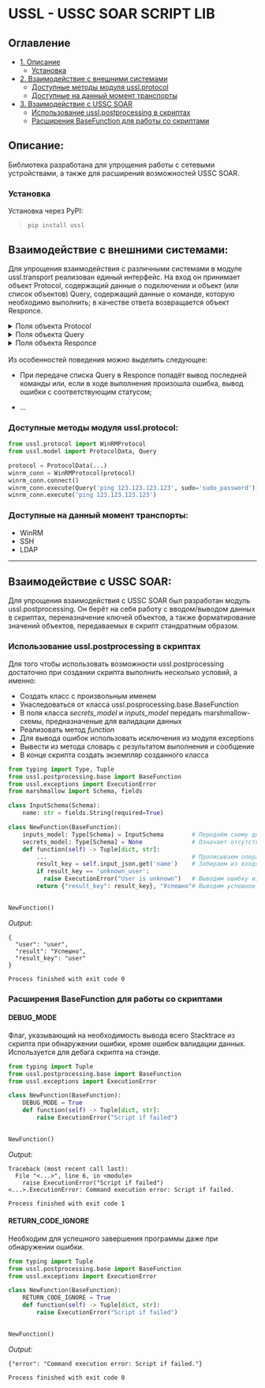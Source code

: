 # USSL - USSC SOAR SCRIPT LIB

<!-- Оглавление -->
## Оглавление
- [1. Описание](#описание)
    - [Установка](#установка)
- [2. Взаимодействие с внешними системами](#взаимодействие-с-внешними-системами)
    - [Доступные методы модуля ussl.protocol](#доступные-методы-модуля-usslprotocol)
    - [Доступные на данный момент транспорты](#доступные-на-данный-момент-транспорты)
- [3. Взаимодействие с USSC SOAR](#взаимодействие-с-ussc-soar)
    - [Использование ussl.postprocessing в скриптах](#использование-usslpostprocessing-в-скриптах)
    - [Расширения BaseFunction для работы со скриптами](#расширения-basefunction-для-работы-со-скриптами)

<!-- /Оглавление -->

<!-- Описание -->
## Описание:

Библиотека разработана для упрощения работы с сетевыми устройствами, а также для расширения возможностей USSC SOAR.

### Установка

Установка через PyPI:
> `pip install ussl`


<!-- /Описание -->


<!-- Взаимодействие с внешними системами -->
## Взаимодействие с внешними системами:
Для упрощения взаимодействия с различными системами в модуле ussl.transport реализован единый интерфейс. На вход он принимает объект Protocol, содержащий данные о подключении и объект (или список объектов) Query, содержащий данные о команде, которую необходимо выполнить; в качестве ответа возвращается объект Responce.
<br>
<details>
  <summary>Поля объекта Protocol</summary>

    Общие для всех интерфейсов поля:
        host: ip-адрес или имя хоста, к которому необходимо подключиться;
        username: имя пользователя, под которым необходимо подключиться;
        password: пароль от указанного пользователя;
        interface: интерфейс, к которому необходимо подключиться (ssh, winrm, и т.д.);
        port: порт, на котором работает интерфейс;
        query: команда или набор команд, которые необходимо выполнить;
        encoding: кодировка запроса;
        decoding: кодировка ответа;
        window_width: ширина окна консоли (влияет на форматирование ответа).

    Поля, специфичные для winrm:
        domain: имя домена к которому необходимо подключиться;
        scheme: схема подключения (http или https);
        path: путь до WS-Management;
        transport: протокол аутентификации.

    Поля, специфичные для ssh:
        clean_timeout: таймаут очищения канала;
        look_for_keys: включить или отключить аутентификацию по ключам;
        auth_timeout: таймаут авторизации;
        timeout: таймаут соединения;
        pem_file: значение закрытого ключа авторизации от указанного пользователя.

</details>
<details>
  <summary>Поля объекта Query</summary>

    command: содержит командe, которую необходимо выполнить;
    timeout: содержит время, отведенное на выпонение команды;
    shell_type: содержит тип команды (cmd, powershell, и т.д.);
    sudo: содержит пароль от супер пользователя или enable.

</details>
<details>
  <summary>Поля объекта Responce</summary>
  
    result: содержит результат выполнения переданной команды;
    stdout: содержится форматированный ответ от целевой системы;
    stderr: содержится ошибка выполнения переданной команды;
    status_code: содержится статус код выполнения переданной команды.

</details>
<br>
Из особенностей поведения можно выделить следующее:

- При передаче списка Query в Responce попадёт вывод последней команды или, если в ходе выполнения произошла ошибка, вывод ошибки с соответствующим статусом;

- ...

### Доступные методы модуля ussl.protocol:

 ```python
from ussl.protocol import WinRMProtocol
from ussl.model import ProtocolData, Query

protocol = ProtocolData(...)
winrm_conn = WinRMProtocol(protocol)
winrm_conn.connect()
winrm_conn.execute(Query('ping 123.123.123.123', sudo='sudo_password'))
winrm_conn.execute('ping 123.123.123.123')
 ```

### Доступные на данный момент транспорты:

* WinRM
* SSH
* LDAP
___
<!-- /Взаимодействие с внешними системами -->


<!-- Взаимодействие с USSC SOAR -->

## Взаимодействие с USSC SOAR:

Для упрощения взаимодействия с USSC SOAR был разработан модуль ussl.postprocessing. Он берёт на себя работу с вводом/выводом данных в скриптах, переназначение ключей объектов, а также форматирование значений объектов, передаваемых в скрипт стандратным образом.


### Использование ussl.postprocessing в скриптах

Для того чтобы использовать возможности ussl.postprocessing достаточно при создании скрипта выполнить несколько условий, а именно:

- Создать класс с произвольным именем
- Унаследоваться от класса ussl.posprocessing.base.BaseFunction
- В поля класса *secrets_model* и *inputs_model* передать marshmallow-схемы, предназначеные для валидации данных
- Реализовать метод *function*
- Для вывода ошибок использовать исключения из модуля exceptions
- Вывести из метода словарь с результатом выполнения и сообщение
- В конце скрипта создать экземпляр созданного класса

```python
from typing import Type, Tuple
from ussl.postprocessing.base import BaseFunction
from ussl.exceptions import ExecutionError
from marshmallow import Schema, fields

class InputSchema(Schema):
    name: str = fields.String(required=True)

class NewFunction(BaseFunction):
    inputs_model: Type[Schema] = InputSchema        # Передаём схему для валидирования входных данных скрипта
    secrets_model: Type[Schema] = None              # Означает отсутствие секретов, используемых в этом скрипте
    def function(self) -> Tuple[dict, str]:       
        ...                                         # Прописываем операции скрипта
        result_key = self.input_json.get('name')    # Забираем из входящих данных необходимую информацию
        if result_key == 'unknown_user':
          raise ExecutionError("User is unknown")   # Выводим ошибку из скрипта 
        return {"result_key": result_key}, "Успешно"# Выводим успешное завершение
    

NewFunction()
```
_Output:_
```
{
  "user": "user", 
  "result": "Успешно", 
  "result_key": "user"
}

Process finished with exit code 0
```

### Расширения BaseFunction для работы со скриптами

#### DEBUG_MODE
Флаг, указывающий на необходимость вывода всего Stacktrace из скрипта при обнаружении ошибки, кроме ошибок валидации данных.
Используется для дебага скрипта на стэнде.
```python
from typing import Tuple
from ussl.postprocessing.base import BaseFunction
from ussl.exceptions import ExecutionError

class NewFunction(BaseFunction):
    DEBUG_MODE = True
    def function(self) -> Tuple[dict, str]:       
        raise ExecutionError("Script if failed")
    

NewFunction()
```

_Output:_
```
Traceback (most recent call last):
  File "<...>", line 6, in <module>
    raise ExecutionError("Script if failed")
<...>.ExecutionError: Command execution error: Script if failed.

Process finished with exit code 1
```


#### RETURN_CODE_IGNORE 
Необходим для успешного завершения программы даже при обнаружении ошибки.

```python
from typing import Tuple
from ussl.postprocessing.base import BaseFunction
from ussl.exceptions import ExecutionError

class NewFunction(BaseFunction):
    RETURN_CODE_IGNORE = True
    def function(self) -> Tuple[dict, str]:       
        raise ExecutionError("Script if failed")
    

NewFunction()
```
_Output:_
```
{"error": "Command execution error: Script if failed."}

Process finished with exit code 0
```